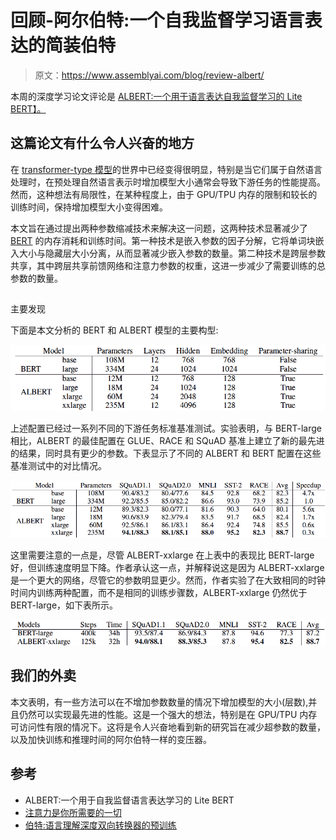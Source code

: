 # 回顾-阿尔伯特:一个自我监督学习语言表达的简装伯特

> 原文：<https://www.assemblyai.com/blog/review-albert/>

本周的深度学习论文评论是 [ALBERT:一个用于语言表达自我监督学习的 Lite BERT】。](https://arxiv.org/abs/1909.11942)

## 这篇论文有什么令人兴奋的地方

在 [transformer-type 模型](https://arxiv.org/abs/1706.03762)的世界中已经变得很明显，特别是当它们属于自然语言处理时，在预处理自然语言表示时增加模型大小通常会导致下游任务的性能提高。然而，这种想法有局限性，在某种程度上，由于 GPU/TPU 内存的限制和较长的训练时间，保持增加模型大小变得困难。

本文旨在通过提出两种参数缩减技术来解决这一问题，这两种技术显著减少了 [BERT](https://arxiv.org/abs/1810.04805) 的内存消耗和训练时间。第一种技术是嵌入参数的因子分解，它将单词块嵌入大小与隐藏层大小分离，从而显著减少嵌入参数的数量。第二种技术是跨层参数共享，其中跨层共享前馈网络和注意力参数的权重，这进一步减少了需要训练的总参数的数量。

## 
主要发现

下面是本文分析的 BERT 和 ALBERT 模型的主要构型:

![](img/b818c40758ffb6644b86e432fb0b8138.png)

上述配置已经过一系列不同的下游任务标准基准测试。实验表明，与 BERT-large 相比，ALBERT 的最佳配置在 GLUE、RACE 和 SQuAD 基准上建立了新的最先进的结果，同时具有更少的参数。下表显示了不同的 ALBERT 和 BERT 配置在这些基准测试中的对比情况。

![](img/7f35c428fe31622d69da37ea6d7de659.png)

这里需要注意的一点是，尽管 ALBERT-xxlarge 在上表中的表现比 BERT-large 好，但训练速度明显下降。作者承认这一点，并解释说这是因为 ALBERT-xxlarge 是一个更大的网络，尽管它的参数明显更少。然而，作者实验了在大致相同的时钟时间内训练两种配置，而不是相同的训练步骤数，ALBERT-xxlarge 仍然优于 BERT-large，如下表所示。

![](img/e66cea20561c85d6267def8d489a9a19.png)

## 我们的外卖

本文表明，有一些方法可以在不增加参数数量的情况下增加模型的大小(层数),并且仍然可以实现最先进的性能。这是一个强大的想法，特别是在 GPU/TPU 内存可访问性有限的情况下。这将是令人兴奋地看到新的研究旨在减少超参数的数量，以及加快训练和推理时间的阿尔伯特一样的变压器。

## 参考

*   ALBERT:一个用于自我监督语言表达学习的 Lite BERT
*   [注意力是你所需要的一切](https://arxiv.org/abs/1706.03762)
*   [伯特:语言理解深度双向转换器的预训练](https://arxiv.org/abs/1810.04805)